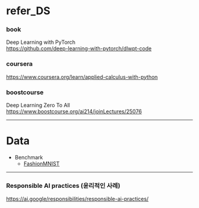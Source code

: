 # refer_DS

### book

Deep Learning with PyTorch  
https://github.com/deep-learning-with-pytorch/dlwpt-code

### coursera

https://www.coursera.org/learn/applied-calculus-with-python

### boostcourse

Deep Learning Zero To All  
https://www.boostcourse.org/ai214/joinLectures/25076

---

# Data

* Benchmark
  * [FashionMNIST](https://github.com/zalandoresearch/fashion-mnist)

---

### Responsible AI practices (윤리적인 사례)
https://ai.google/responsibilities/responsible-ai-practices/
